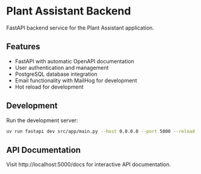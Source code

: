 # Plant Assistant Backend

FastAPI backend service for the Plant Assistant application.

## Features

- FastAPI with automatic OpenAPI documentation
- User authentication and management
- PostgreSQL database integration
- Email functionality with MailHog for development
- Hot reload for development

## Development

Run the development server:

```bash
uv run fastapi dev src/app/main.py --host 0.0.0.0 --port 5000 --reload
```

## API Documentation

Visit http://localhost:5000/docs for interactive API documentation.
